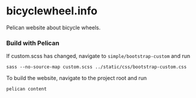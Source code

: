 # bicyclewheel.info

Pelican website about bicycle wheels.

### Build with Pelican

If custom.scss has changed, navigate to `simple/bootstrap-custom` and run

```
sass --no-source-map custom.scss ../static/css/bootstrap-custom.css
```

To build the website, navigate to the project root and run

```
pelican content
```
